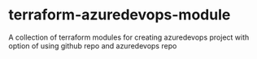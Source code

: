 # terraform-azuredevops-module
A collection of terraform modules for creating azuredevops project with option of using github repo and azuredevops repo
